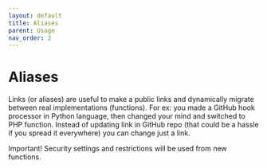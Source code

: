 ```yaml
---
layout: default
title: Aliases
parent: Usage
nav_order: 2
---
```

# Aliases

Links (or aliases) are useful to make a public links and dynamically migrate between real implementations (functions). For ex:
you made a GitHub hook processor in Python language, then changed your mind and switched to PHP function. Instead of 
updating link in GitHub repo (that could be a hassle if you spread it everywhere) you can change just a link.

Important! Security settings and restrictions will be used from new functions.

